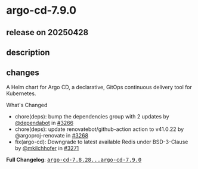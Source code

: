 # argo-cd-7.9.0

## release on 20250428

## description

## changes

A Helm chart for Argo CD, a declarative, GitOps continuous delivery tool for Kubernetes.

What's Changed

* chore(deps): bump the dependencies group with 2 updates by <a class="user-mention notranslate" data-hovercard-type="organization" data-hovercard-url="/orgs/dependabot/hovercard" data-octo-click="hovercard-link-click" data-octo-dimensions="link_type:self" href="https://github.com/dependabot">@dependabot</a> in <a class="issue-link js-issue-link" data-error-text="Failed to load title" data-id="3021652935" data-permission-text="Title is private" data-url="https://github.com/argoproj/argo-helm/issues/3266" data-hovercard-type="pull_request" data-hovercard-url="/argoproj/argo-helm/pull/3266/hovercard" href="https://github.com/argoproj/argo-helm/pull/3266">#3266</a>
* chore(deps): update renovatebot/github-action action to v41.0.22 by @argoproj-renovate in <a class="issue-link js-issue-link" data-error-text="Failed to load title" data-id="3023577241" data-permission-text="Title is private" data-url="https://github.com/argoproj/argo-helm/issues/3268" data-hovercard-type="pull_request" data-hovercard-url="/argoproj/argo-helm/pull/3268/hovercard" href="https://github.com/argoproj/argo-helm/pull/3268">#3268</a>
* fix(argo-cd): Downgrade to latest available Redis under BSD-3-Clause by <a class="user-mention notranslate" data-hovercard-type="user" data-hovercard-url="/users/mkilchhofer/hovercard" data-octo-click="hovercard-link-click" data-octo-dimensions="link_type:self" href="https://github.com/mkilchhofer">@mkilchhofer</a> in <a class="issue-link js-issue-link" data-error-text="Failed to load title" data-id="3026406383" data-permission-text="Title is private" data-url="https://github.com/argoproj/argo-helm/issues/3271" data-hovercard-type="pull_request" data-hovercard-url="/argoproj/argo-helm/pull/3271/hovercard" href="https://github.com/argoproj/argo-helm/pull/3271">#3271</a>

<strong>Full Changelog</strong>: <a class="commit-link" href="https://github.com/argoproj/argo-helm/compare/argo-cd-7.8.28...argo-cd-7.9.0"><tt>argo-cd-7.8.28...argo-cd-7.9.0</tt></a>

